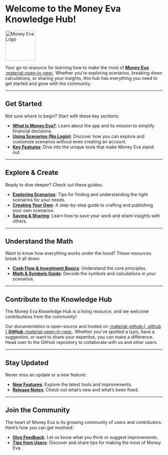 # Welcome to the Money Eva Knowledge Hub!

<img src="https://moneyeva.com/android-chrome-512x512.png" alt="Money Eva Logo" width="96" height="96">

Your go-to resource for learning how to make the most of <a href="https://moneyeva.com" target="_blank" rel="noopener">**Money Eva** :material-open-in-new:</a>. Whether you’re exploring scenarios, breaking down calculations, or sharing your insights, this hub has everything you need to get started and grow with the community.

---

## **Get Started**
Not sure where to begin? Start with these key sections:

- **[What Is Money Eva?](./intro/what-is-money-eva.md)**: Learn about the app and its mission to simplify financial decisions.
- **[Using Scenarios (No Login)](./intro/using-scenarios-no-login.md)**: Discover how you can explore and customize scenarios without even creating an account.
- **[Key Features](./intro/key-features.md)**: Dive into the unique tools that make Money Eva stand out.

---

## **Explore & Create**
Ready to dive deeper? Check out these guides:

- **[Exploring Scenarios](./guides/exploring-scenarios.md)**: Tips for finding and understanding the right scenarios for your needs.
- **[Creating Your Own](./guides/creating-your-own.md)**: A step-by-step guide to crafting and publishing your own scenarios.
- **[Saving & Sharing](./guides/saving-and-sharing.md)**: Learn how to save your work and share insights with others.

---

## **Understand the Math**
Want to know how everything works under the hood? These resources break it all down:

- **[Cash Flow & Investment Basics](./calculation-breakdown/cash-flow-and-investment-basics.md)**: Understand the core principles.
- **[Math & Symbols Guide](./calculation-breakdown/math-and-symbols-guide.md)**: Decode the symbols and calculations in your scenarios.

---

## **Contribute to the Knowledge Hub**
The Money Eva Knowledge Hub is a living resource, and we welcome contributions from the community!

Our documentation is open-source and hosted on <a href="https://github.com/moneyeva/moneyeva-docs" target="_blank" rel="noopener">:material-github:{ .github } **GitHub** :material-open-in-new:</a>. Whether you’ve spotted a typo, have a suggestion, or want to share your expertise, you can make a difference. Head over to the GitHub repository to collaborate with us and other users.

---

## **Stay Updated**
Never miss an update or a new feature:

- **[New Features](./updates/new-features.md)**: Explore the latest tools and improvements.
- **[Release Notes](./updates/release-notes.md)**: Check out what’s new and what’s been fixed.

---

## **Join the Community**
The heart of Money Eva is its growing community of users and contributors. Here’s how you can get involved:

- **[Give Feedback](./community/give-feedback.md)**: Let us know what you think or suggest improvements.
- **[Tips from Users](./community/tips-from-users.md)**: Discover and share tips for making the most of Money Eva.
